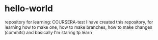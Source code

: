 # hello-world
repository for learning: COURSERA-test
I have created this repository, for learning how to make one, how to make branches, how to make changes (commits) and basically I'm staring tp learn 
